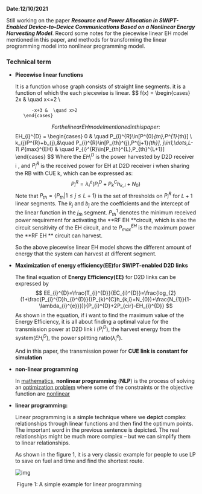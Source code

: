 **Date:12/10/2021**

Still working on the paper ***Resource and Power Allocation in SWIPT-Enabled Device-to-Device Communications Based on a Nonlinear Energy Harvesting Model***. Record some notes for the piecewise linear EH model mentioned in this paper, and methods for transforming the linear programming model into nonlinear programming model.

### Technical term

- **Piecewise linear functions**

  It is a  function whose graph consists of straight line segments. it is a function of which the each piecewise is linear.
  $$
  f(x) = \begin{cases} 
            2x & \quad x<=2 \\
           
            -x+3 &  \quad x>2 
         \end{cases}
  $$
  For the linear EH model mentioned in this paper:
  $$
  EH_{i}^{D} = \begin{cases} 
            0 & \quad P_{i}^{R}\in[P^{0}_{tn},P^{1}_{th}] \\
            k_{j}P^{R}+b_{j},&\quad P_{i}^{R}\in[P_{th}^{j},P^{j+1}_{th}], j\in1,\dots,L-1\\
            P_{max}^{EH} &  \quad P_{i}^{R}\in[P_{th}^{L},P_{th}^{L+1}] 
         \end{cases}
  $$
  Where the $EH_{i}^{D}$ is the power harvested by D2D receiver i , and $P_{i}^{R}$ is the received power for EH at D2D receiver i when sharing the RB with CUE k, which can be expressed as:
  $$
  P_{i}^{R}=\lambda_{i}^{e}(P_{i}^{D}+P_{k}^{C}h_{k,i}+N_{0})
  $$
  Note that $P_{th}=\{P_{th}|1\leq j\leq L+1 \}$ is the set of thresholds on $P_{i}^{R}$ for $L+1$ linear segments. The $k_{j}$ and $b_{j}$ are the coefficients and the intercept of the linear function in the $j_{th}$ segment. $P_{th}^{1}$ denotes the minimum received power requirement for activating the **RF EH **circuit, which is also the circuit sensitivity of the EH circuit, and te $P_{max}^{EH}$ is the maximum power the **RF EH ** circuit can harvest. 

  So the above piecewise linear EH model shows  the different amount of energy that the system can harvest at different segment.

- **Maximization of energy efficiency(EE)for SWIPT-enabled D2D links**

  The final equation of **Energy Efficiency(EE)** for D2D links can be expressed by
  $$
  EE_{i}^{D}=\frac{T_{i}^{D}}{EC_{i}^{D}}=\frac{log_{2}(1+\frac{P_{i}^{D}h_{i}^{D}}{(P_{k}^{C}h_{k,i}+N_{0})+\frac{N_{1}}{1-\lambda_{i}^{e}}})}{P_{i}^{D}+2P_{cir}-EH_{i}^{D}}
  $$
  As shown in the equation, if i want to find the maximum value of the Energy Efficiency, it is all about finding a optimal value for the transmission power at D2D link i ($P_{i}^{D}$), the harvest energy from the system($EH_{i}^{D}$), the power splitting ratio($\lambda_{i}^{e}$). 

  And in this paper, the transmission power for **CUE link is constant for simulation**



- **non-linear programming**

  In [mathematics](https://en.wikipedia.org/wiki/Mathematics), **nonlinear programming** (**NLP**) is the process of solving an [optimization problem](https://en.wikipedia.org/wiki/Optimization_problem) where some of the constraints or the objective function are [nonlinear](https://en.wikipedia.org/wiki/Nonlinear)

  

- **linear programming:**

  Linear programming is a simple technique where we **depict** complex relationships through linear functions and then find the optimum points. The important word in the previous sentence is depicted. The real relationships might be much more complex – but we can simplify them to linear relationships.

  As shown in the figure 1, it is a very classic example for people to use LP to  save on fuel and time and find the shortest route.

  ![img](https://cdn.analyticsvidhya.com/wp-content/uploads/2017/02/26152820/PIC-4.png)

  ​                                       Figure 1: A simple example for linear programming

  

  













​        



​                                              